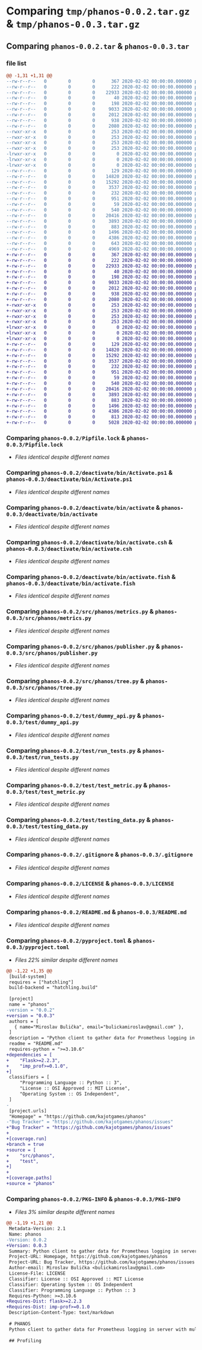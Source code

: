 # Comparing `tmp/phanos-0.0.2.tar.gz` & `tmp/phanos-0.0.3.tar.gz`

## Comparing `phanos-0.0.2.tar` & `phanos-0.0.3.tar`

### file list

```diff
@@ -1,31 +1,31 @@
--rw-r--r--   0        0        0      367 2020-02-02 00:00:00.000000 phanos-0.0.2/CHANGELOG.md
--rw-r--r--   0        0        0      222 2020-02-02 00:00:00.000000 phanos-0.0.2/Pipfile
--rw-r--r--   0        0        0    22933 2020-02-02 00:00:00.000000 phanos-0.0.2/Pipfile.lock
--rw-r--r--   0        0        0       40 2020-02-02 00:00:00.000000 phanos-0.0.2/requirements.txt
--rw-r--r--   0        0        0      198 2020-02-02 00:00:00.000000 phanos-0.0.2/deactivate/pyvenv.cfg
--rw-r--r--   0        0        0     9033 2020-02-02 00:00:00.000000 phanos-0.0.2/deactivate/bin/Activate.ps1
--rw-r--r--   0        0        0     2012 2020-02-02 00:00:00.000000 phanos-0.0.2/deactivate/bin/activate
--rw-r--r--   0        0        0      938 2020-02-02 00:00:00.000000 phanos-0.0.2/deactivate/bin/activate.csh
--rw-r--r--   0        0        0     2080 2020-02-02 00:00:00.000000 phanos-0.0.2/deactivate/bin/activate.fish
--rwxr-xr-x   0        0        0      253 2020-02-02 00:00:00.000000 phanos-0.0.2/deactivate/bin/pip
--rwxr-xr-x   0        0        0      253 2020-02-02 00:00:00.000000 phanos-0.0.2/deactivate/bin/pip3
--rwxr-xr-x   0        0        0      253 2020-02-02 00:00:00.000000 phanos-0.0.2/deactivate/bin/pip3.10
--rwxr-xr-x   0        0        0      253 2020-02-02 00:00:00.000000 phanos-0.0.2/deactivate/bin/pip3.11
-lrwxr-xr-x   0        0        0        0 2020-02-02 00:00:00.000000 phanos-0.0.2/deactivate/bin/python -> python3.11
-lrwxr-xr-x   0        0        0        0 2020-02-02 00:00:00.000000 phanos-0.0.2/deactivate/bin/python3 -> python3.11
-lrwxr-xr-x   0        0        0        0 2020-02-02 00:00:00.000000 phanos-0.0.2/deactivate/bin/python3.11 -> /usr/bin/python3.11
--rw-r--r--   0        0        0      129 2020-02-02 00:00:00.000000 phanos-0.0.2/src/phanos/__init__.py
--rw-r--r--   0        0        0    14820 2020-02-02 00:00:00.000000 phanos-0.0.2/src/phanos/metrics.py
--rw-r--r--   0        0        0    15292 2020-02-02 00:00:00.000000 phanos-0.0.2/src/phanos/publisher.py
--rw-r--r--   0        0        0     3537 2020-02-02 00:00:00.000000 phanos-0.0.2/src/phanos/tree.py
--rw-r--r--   0        0        0      232 2020-02-02 00:00:00.000000 phanos-0.0.2/test/__init__.py
--rw-r--r--   0        0        0      951 2020-02-02 00:00:00.000000 phanos-0.0.2/test/dummy_api.py
--rw-r--r--   0        0        0       59 2020-02-02 00:00:00.000000 phanos-0.0.2/test/requirements.txt
--rw-r--r--   0        0        0      540 2020-02-02 00:00:00.000000 phanos-0.0.2/test/run_tests.py
--rw-r--r--   0        0        0    20416 2020-02-02 00:00:00.000000 phanos-0.0.2/test/test_metric.py
--rw-r--r--   0        0        0     3893 2020-02-02 00:00:00.000000 phanos-0.0.2/test/testing_data.py
--rw-r--r--   0        0        0      883 2020-02-02 00:00:00.000000 phanos-0.0.2/.gitignore
--rw-r--r--   0        0        0     1496 2020-02-02 00:00:00.000000 phanos-0.0.2/LICENSE
--rw-r--r--   0        0        0     4386 2020-02-02 00:00:00.000000 phanos-0.0.2/README.md
--rw-r--r--   0        0        0      643 2020-02-02 00:00:00.000000 phanos-0.0.2/pyproject.toml
--rw-r--r--   0        0        0     4969 2020-02-02 00:00:00.000000 phanos-0.0.2/PKG-INFO
+-rw-r--r--   0        0        0      367 2020-02-02 00:00:00.000000 phanos-0.0.3/CHANGELOG.md
+-rw-r--r--   0        0        0      222 2020-02-02 00:00:00.000000 phanos-0.0.3/Pipfile
+-rw-r--r--   0        0        0    22933 2020-02-02 00:00:00.000000 phanos-0.0.3/Pipfile.lock
+-rw-r--r--   0        0        0       40 2020-02-02 00:00:00.000000 phanos-0.0.3/requirements.txt
+-rw-r--r--   0        0        0      198 2020-02-02 00:00:00.000000 phanos-0.0.3/deactivate/pyvenv.cfg
+-rw-r--r--   0        0        0     9033 2020-02-02 00:00:00.000000 phanos-0.0.3/deactivate/bin/Activate.ps1
+-rw-r--r--   0        0        0     2012 2020-02-02 00:00:00.000000 phanos-0.0.3/deactivate/bin/activate
+-rw-r--r--   0        0        0      938 2020-02-02 00:00:00.000000 phanos-0.0.3/deactivate/bin/activate.csh
+-rw-r--r--   0        0        0     2080 2020-02-02 00:00:00.000000 phanos-0.0.3/deactivate/bin/activate.fish
+-rwxr-xr-x   0        0        0      253 2020-02-02 00:00:00.000000 phanos-0.0.3/deactivate/bin/pip
+-rwxr-xr-x   0        0        0      253 2020-02-02 00:00:00.000000 phanos-0.0.3/deactivate/bin/pip3
+-rwxr-xr-x   0        0        0      253 2020-02-02 00:00:00.000000 phanos-0.0.3/deactivate/bin/pip3.10
+-rwxr-xr-x   0        0        0      253 2020-02-02 00:00:00.000000 phanos-0.0.3/deactivate/bin/pip3.11
+lrwxr-xr-x   0        0        0        0 2020-02-02 00:00:00.000000 phanos-0.0.3/deactivate/bin/python -> python3.11
+lrwxr-xr-x   0        0        0        0 2020-02-02 00:00:00.000000 phanos-0.0.3/deactivate/bin/python3 -> python3.11
+lrwxr-xr-x   0        0        0        0 2020-02-02 00:00:00.000000 phanos-0.0.3/deactivate/bin/python3.11 -> /usr/bin/python3.11
+-rw-r--r--   0        0        0      129 2020-02-02 00:00:00.000000 phanos-0.0.3/src/phanos/__init__.py
+-rw-r--r--   0        0        0    14820 2020-02-02 00:00:00.000000 phanos-0.0.3/src/phanos/metrics.py
+-rw-r--r--   0        0        0    15292 2020-02-02 00:00:00.000000 phanos-0.0.3/src/phanos/publisher.py
+-rw-r--r--   0        0        0     3537 2020-02-02 00:00:00.000000 phanos-0.0.3/src/phanos/tree.py
+-rw-r--r--   0        0        0      232 2020-02-02 00:00:00.000000 phanos-0.0.3/test/__init__.py
+-rw-r--r--   0        0        0      951 2020-02-02 00:00:00.000000 phanos-0.0.3/test/dummy_api.py
+-rw-r--r--   0        0        0       59 2020-02-02 00:00:00.000000 phanos-0.0.3/test/requirements.txt
+-rw-r--r--   0        0        0      540 2020-02-02 00:00:00.000000 phanos-0.0.3/test/run_tests.py
+-rw-r--r--   0        0        0    20416 2020-02-02 00:00:00.000000 phanos-0.0.3/test/test_metric.py
+-rw-r--r--   0        0        0     3893 2020-02-02 00:00:00.000000 phanos-0.0.3/test/testing_data.py
+-rw-r--r--   0        0        0      883 2020-02-02 00:00:00.000000 phanos-0.0.3/.gitignore
+-rw-r--r--   0        0        0     1496 2020-02-02 00:00:00.000000 phanos-0.0.3/LICENSE
+-rw-r--r--   0        0        0     4386 2020-02-02 00:00:00.000000 phanos-0.0.3/README.md
+-rw-r--r--   0        0        0      813 2020-02-02 00:00:00.000000 phanos-0.0.3/pyproject.toml
+-rw-r--r--   0        0        0     5028 2020-02-02 00:00:00.000000 phanos-0.0.3/PKG-INFO
```

### Comparing `phanos-0.0.2/Pipfile.lock` & `phanos-0.0.3/Pipfile.lock`

 * *Files identical despite different names*

### Comparing `phanos-0.0.2/deactivate/bin/Activate.ps1` & `phanos-0.0.3/deactivate/bin/Activate.ps1`

 * *Files identical despite different names*

### Comparing `phanos-0.0.2/deactivate/bin/activate` & `phanos-0.0.3/deactivate/bin/activate`

 * *Files identical despite different names*

### Comparing `phanos-0.0.2/deactivate/bin/activate.csh` & `phanos-0.0.3/deactivate/bin/activate.csh`

 * *Files identical despite different names*

### Comparing `phanos-0.0.2/deactivate/bin/activate.fish` & `phanos-0.0.3/deactivate/bin/activate.fish`

 * *Files identical despite different names*

### Comparing `phanos-0.0.2/src/phanos/metrics.py` & `phanos-0.0.3/src/phanos/metrics.py`

 * *Files identical despite different names*

### Comparing `phanos-0.0.2/src/phanos/publisher.py` & `phanos-0.0.3/src/phanos/publisher.py`

 * *Files identical despite different names*

### Comparing `phanos-0.0.2/src/phanos/tree.py` & `phanos-0.0.3/src/phanos/tree.py`

 * *Files identical despite different names*

### Comparing `phanos-0.0.2/test/dummy_api.py` & `phanos-0.0.3/test/dummy_api.py`

 * *Files identical despite different names*

### Comparing `phanos-0.0.2/test/run_tests.py` & `phanos-0.0.3/test/run_tests.py`

 * *Files identical despite different names*

### Comparing `phanos-0.0.2/test/test_metric.py` & `phanos-0.0.3/test/test_metric.py`

 * *Files identical despite different names*

### Comparing `phanos-0.0.2/test/testing_data.py` & `phanos-0.0.3/test/testing_data.py`

 * *Files identical despite different names*

### Comparing `phanos-0.0.2/.gitignore` & `phanos-0.0.3/.gitignore`

 * *Files identical despite different names*

### Comparing `phanos-0.0.2/LICENSE` & `phanos-0.0.3/LICENSE`

 * *Files identical despite different names*

### Comparing `phanos-0.0.2/README.md` & `phanos-0.0.3/README.md`

 * *Files identical despite different names*

### Comparing `phanos-0.0.2/pyproject.toml` & `phanos-0.0.3/pyproject.toml`

 * *Files 22% similar despite different names*

```diff
@@ -1,22 +1,35 @@
 [build-system]
 requires = ["hatchling"]
 build-backend = "hatchling.build"
 
 [project]
 name = "phanos"
-version = "0.0.2"
+version = "0.0.3"
 authors = [
   { name="Miroslav Bulička", email="bulickamiroslav@gmail.com" },
 ]
 description = "Python client to gather data for Prometheus logging in server with multiple instances and workers."
 readme = "README.md"
 requires-python = ">=3.10.6"
+dependencies = [
+    "Flask>=2.2.3",
+    "imp_prof>=0.1.0",
+]
 classifiers = [
     "Programming Language :: Python :: 3",
     "License :: OSI Approved :: MIT License",
     "Operating System :: OS Independent",
 ]
-
 [project.urls]
 "Homepage" = "https://github.com/kajotgames/phanos"
-"Bug Tracker" = "https://github.com/kajotgames/phanos/issues"
+"Bug Tracker" = "https://github.com/kajotgames/phanos/issues"
+
+[coverage.run]
+branch = true
+source = [
+    "src/phanos",
+    "test",
+]
+
+[coverage.paths]
+source = "phanos"
```

### Comparing `phanos-0.0.2/PKG-INFO` & `phanos-0.0.3/PKG-INFO`

 * *Files 3% similar despite different names*

```diff
@@ -1,19 +1,21 @@
 Metadata-Version: 2.1
 Name: phanos
-Version: 0.0.2
+Version: 0.0.3
 Summary: Python client to gather data for Prometheus logging in server with multiple instances and workers.
 Project-URL: Homepage, https://github.com/kajotgames/phanos
 Project-URL: Bug Tracker, https://github.com/kajotgames/phanos/issues
 Author-email: Miroslav Bulička <bulickamiroslav@gmail.com>
 License-File: LICENSE
 Classifier: License :: OSI Approved :: MIT License
 Classifier: Operating System :: OS Independent
 Classifier: Programming Language :: Python :: 3
 Requires-Python: >=3.10.6
+Requires-Dist: flask>=2.2.3
+Requires-Dist: imp-prof>=0.1.0
 Description-Content-Type: text/markdown
 
 # PHANOS
 Python client to gather data for Prometheus logging in server with multiple instances and workers.
 
 ## Profiling
```

